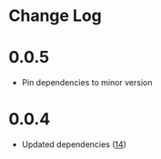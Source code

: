 Change Log
==========

# 0.0.5

* Pin dependencies to minor version

# 0.0.4

* Updated dependencies ([14][14])

[14]: https://github.com/yola/promisehelpers/pull/14

